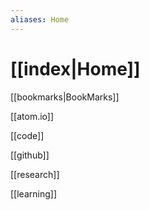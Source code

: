```yaml
---
aliases: Home
---
```


# [[index|Home]]

[[bookmarks|BookMarks]]

[[atom.io]]

[[code]]

[[github]]


[[research]]

[[learning]]